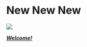 # **New New New**

![](https://img.freepik.com/free-photo/opening-soon-text-with-stars-on-blue-background_23-2147948762.jpg?w=740&t=st=1686486973~exp=1686487573~hmac=61de627d5ef5d66d7a51fc758d4d79d0758a990570b4ac70eafc218e860902cc )

[**_Welcome!_**](https://m1chaeltest17.github.io/newnewnew/)

